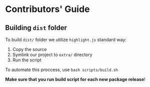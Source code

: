 # Contributors' Guide

## Building `dist` folder

To build `dist/` folder we utilize `highlight.js` standard way:
1. Copy the source
2. Symlink our project to `extra/` directory
3. Run the script

To automate this proccess, use `bash scripts/build.sh`

**Make sure that you run build script for each new package release**!
